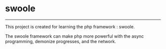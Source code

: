 # swoole


---
This project is created for learning the php framework : swoole.

The swoole framework can make php more powerful with the async programming, demonize progresses, and the network.

